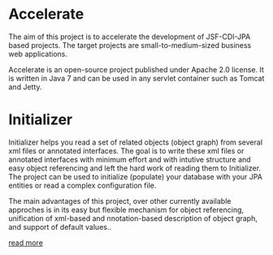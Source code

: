 Accelerate
==========

The aim of this project is to accelerate the development of JSF-CDI-JPA based projects. The target projects are small-to-medium-sized business web applications. 

Accelerate is an open-source project published under Apache 2.0 license. It is written in Java 7 and can be used in any servlet container such as Tomcat and Jetty.

# Initializer

Initializer helps you read a set of related objects (object graph) from several xml files or annotated interfaces. The goal is to write these xml files or annotated interfaces with minimum effort and with intutive structure and easy object referencing and left the hard work of reading them to Initializer. The project can be used to initialize (populate) your database with your JPA entities or read a complex configuration file. 

The main advantages of this project, over other currently available approches is in its easy but flexible mechanism for object referencing, unification of xml-based and nnotation-based description of object graph, and support of default values..

[read more](https://github.com/pishfa/accelerate/wiki/Initializer)

